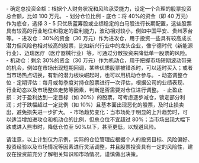 \- 确定总投资金额：根据个人财务状况和风险承受能力，设定一个合理的股票投资总金额，比如 100 万元。
\- 划分仓位比例
\- 底仓：将 40%的资金（即 40 万元）作为底仓，选择 3 - 5 只优质蓝筹股或业绩稳定的白马股进行长期配置，这些股票具有较高的行业地位和稳定的盈利能力，波动相对较小，例如中国平安、贵州茅台等。
\- 进攻仓：30%的资金（30 万元）作为进攻仓，用于投资一些具有较高成长潜力但风险也相对较高的股票，比如新兴行业中的龙头企业，像宁德时代（新能源行业）、迈瑞医疗（医疗器械行业）等，可通过分散投资来降低单一股票的风险。
\- 机动仓：剩余 30%的资金（30 万元）作为机动仓，用于把握市场短期波动带来的机会，例如在市场出现短期回调，某些优质股票被错杀时，可以适时买入；或者当市场热点切换，有新的潜力板块崛起时，也可以用机动仓参与。
\- 动态调整仓位
\- 定期评估：每月或每季度对持仓股票进行一次评估，根据公司的业绩表现、行业动态以及市场整体走势等因素，判断是否需要对仓位进行调整。
\- 止盈止损：对于盈利达到一定目标（如 20%）的股票，可考虑逐步减仓，锁定部分利润；对于跌幅超过一定比例（如 10%）且基本面出现恶化的股票，及时止损卖出，避免损失进一步扩大。
\- 市场趋势变化：当市场处于明显的上升趋势时，可以适当增加进攻仓和机动仓的比例，但总仓位不宜超过 80%；当市场出现大幅下跌或进入熊市时，降低仓位至 50%以下，甚至更低，以规避风险。

请注意，以上计划仅为示例，实际的仓位管理应根据个人的投资目标、风险偏好、投资经验以及市场情况等因素进行灵活调整，并且股票投资具有一定的风险性，建议在投资前充分了解相关知识和市场情况，谨慎做出决策。